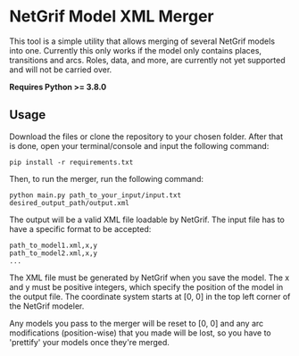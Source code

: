 # NetGrif Model XML Merger
This tool is a simple utility that allows merging of several NetGrif models into one.
Currently this only works if the model only contains places, transitions and arcs.
Roles, data, and more, are currently not yet supported and will not be carried over.

**Requires Python >= 3.8.0**


## Usage
Download the files or clone the repository to your chosen folder.
After that is done, open your terminal/console and input the following command:

    pip install -r requirements.txt
    
Then, to run the merger, run the following command:

    python main.py path_to_your_input/input.txt desired_output_path/output.xml

The output will be a valid XML file loadable by NetGrif.
The input file has to have a specific format to be accepted:

    path_to_model1.xml,x,y
    path_to_model2.xml,x,y
    ...

The XML file must be generated by NetGrif when you save the model. The x and y must be positive integers, which specify the position of the model in the output file. The coordinate system starts at [0, 0] in the top left corner of the NetGrif modeler.

Any models you pass to the merger will be reset to [0, 0] and any arc modifications (position-wise) that you made will be lost, so you have to 'prettify' your models once they're merged.
